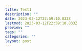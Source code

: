 ```yaml
---
title: Test1
description: ""
date: 2023-03-12T22:59:10.833Z
lastmod: 2023-03-12T22:59:10.833Z
preview: ""
tags: ""
categories: ""
layout: post
---
```

